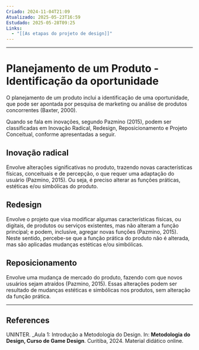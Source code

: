 ```yaml
---
Criado: 2024-11-04T21:09
Atualizado: 2025-05-23T16:59
Estudado: 2025-05-28T09:25
Links:
  - "[[As etapas do projeto de design]]"
---
```

---
# Planejamento de um Produto - Identificação da oportunidade

O planejamento de um produto inclui a identificação de uma oportunidade, que pode ser apontada por pesquisa de marketing ou análise de produtos concorrentes (Baxter, 2000).

Quando se fala em inovações, segundo Pazmino (2015), podem ser classificadas em Inovação Radical, Redesign, Reposicionamento e Projeto Conceitual, conforme apresentadas a seguir.

## Inovação radical

Envolve alterações significativas no produto, trazendo novas características físicas, conceituais e de percepção, o que requer uma adaptação do usuário (Pazmino, 2015). Ou seja, é preciso alterar as funções práticas, estéticas e/ou simbólicas do produto.

## Redesign

Envolve o projeto que visa modificar algumas características físicas, ou digitais, de produtos ou serviços existentes, mas não alteram a função principal; e podem, inclusive, agregar novas funções (Pazmino, 2015). Neste sentido, percebe-se que a função prática do produto não é alterada, mas são aplicadas mudanças estéticas e/ou simbólicas.

## Reposicionamento

Envolve uma mudança de mercado do produto, fazendo com que novos usuários sejam atraídos (Pazmino, 2015). Essas alterações podem ser resultado de mudanças estéticas e simbólicas nos produtos, sem alteração da função prática.

---
## References

UNINTER.  _Aula 1: Introdução a Metodologia do Design. In: **Metodologia do Design, Curso de Game Design**. Curitiba, 2024. Material didático online.